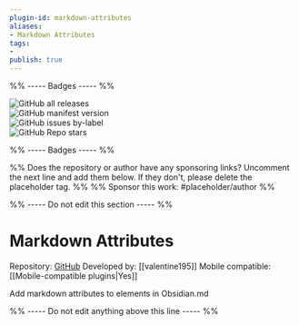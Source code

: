 ```yaml
---
plugin-id: markdown-attributes
aliases:
- Markdown Attributes
tags: 
- 
publish: true
---
```


%% ----- Badges ----- %%

![GitHub all releases](https://img.shields.io/github/downloads/valentine195/obsidian-markdown-attributes/total?color=573E7A&logo=github&style=for-the-badge)   
![GitHub manifest version](https://img.shields.io/github/manifest-json/v/valentine195/obsidian-markdown-attributes?color=573E7A&logo=github&style=for-the-badge)   
![GitHub issues by-label](https://img.shields.io/github/issues/valentine195/obsidian-markdown-attributes/help%20wanted?color=573E7A&logo=github&style=for-the-badge)   
![GitHub Repo stars](https://img.shields.io/github/stars/valentine195/obsidian-markdown-attributes?color=573E7A&logo=github&style=for-the-badge)

%% ----- Badges ----- %%

%% Does the repository or author have any sponsoring links? Uncomment the next line and add them below. If they don't, please delete the placeholder tag. %%
%% Sponsor this work: #placeholder/author %%

%% ----- Do not edit this section ----- %%

# Markdown Attributes

Repository: [GitHub](https://github.com/valentine195/obsidian-markdown-attributes)
Developed by: [[valentine195]]
Mobile compatible: [[Mobile-compatible plugins|Yes]]

Add markdown attributes to elements in Obsidian.md

%% ----- Do not edit anything above this line ----- %% 
